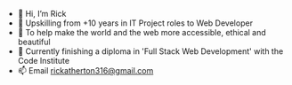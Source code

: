 - 👋 Hi, I’m Rick
- 🌱 Upskilling from +10 years in IT Project roles to Web Developer
- 💞️ To help make the world and the web more accessible, ethical and beautiful
- 👀 Currently finishing a diploma in 'Full Stack Web Development' with the Code Institute
- 📫 Email rickatherton316@gmail.com
